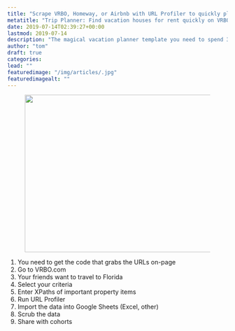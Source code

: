 ```yaml
---
title: "Scrape VRBO, Homeway, or Airbnb with URL Profiler to quickly plan a family vacation"
metatitle: "Trip Planner: Find vacation houses for rent quickly on VRBO Florida"
date: 2019-07-14T02:39:27+00:00
lastmod: 2019-07-14
description: "The magical vacation planner template you need to spend 3 day weekends in Key West or in a Sanibel Island Beach Resort, near Fort Myers Beach in South Florida."
author: "tom"
draft: true
categories:
lead: ""
featuredimage: "/img/articles/.jpg"
featuredimagealt: ""
---
```


<figure>
  <img class="lazy" src="/img/articles/.jpg" alt="" width="640" height="360" />
  <figcaption class="caption"></figcaption>
</figure>

<ol>
<li>You need to get the code that grabs the URLs on-page</li>
<li>Go to VRBO.com</li>
<li>Your friends want to travel to Florida</li>
<li>Select your criteria</li>
<li>Enter XPaths of important property items</li>
<li>Run URL Profiler</li>
<li>Import the data into Google Sheets (Excel, other)</li>
<li>Scrub the data</li>
<li>Share with cohorts</li>
</ol>
